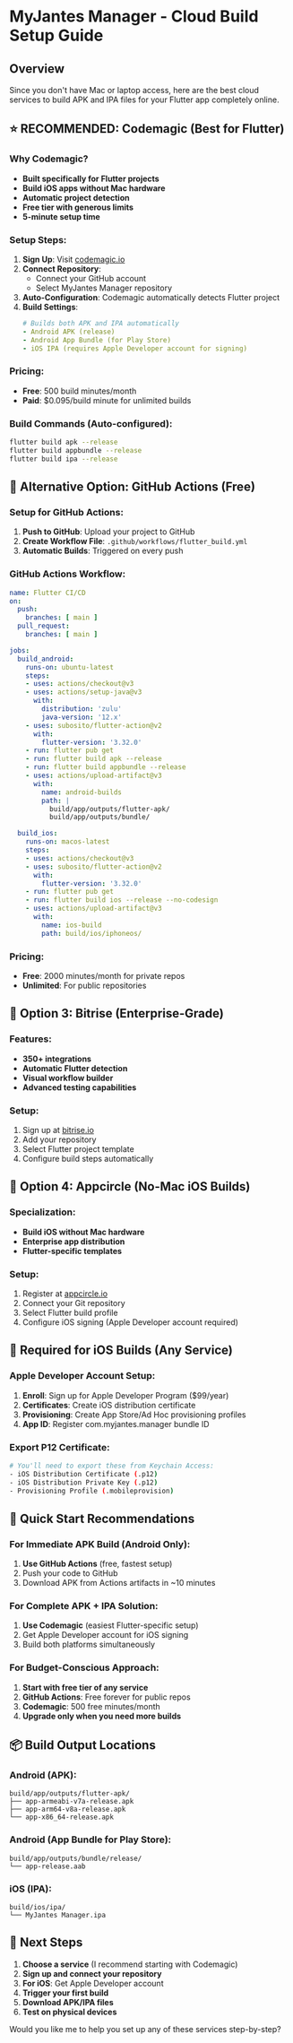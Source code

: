 # MyJantes Manager - Cloud Build Setup Guide

## Overview
Since you don't have Mac or laptop access, here are the best cloud services to build APK and IPA files for your Flutter app completely online.

## ⭐ RECOMMENDED: Codemagic (Best for Flutter)

### Why Codemagic?
- **Built specifically for Flutter projects**
- **Build iOS apps without Mac hardware**
- **Automatic project detection**
- **Free tier with generous limits**
- **5-minute setup time**

### Setup Steps:
1. **Sign Up**: Visit [codemagic.io](https://codemagic.io)
2. **Connect Repository**: 
   - Connect your GitHub account
   - Select MyJantes Manager repository
3. **Auto-Configuration**: Codemagic automatically detects Flutter project
4. **Build Settings**:
   ```yaml
   # Builds both APK and IPA automatically
   - Android APK (release)
   - Android App Bundle (for Play Store)
   - iOS IPA (requires Apple Developer account for signing)
   ```

### Pricing:
- **Free**: 500 build minutes/month
- **Paid**: $0.095/build minute for unlimited builds

### Build Commands (Auto-configured):
```bash
flutter build apk --release
flutter build appbundle --release
flutter build ipa --release
```

## 🚀 Alternative Option: GitHub Actions (Free)

### Setup for GitHub Actions:
1. **Push to GitHub**: Upload your project to GitHub
2. **Create Workflow File**: `.github/workflows/flutter_build.yml`
3. **Automatic Builds**: Triggered on every push

### GitHub Actions Workflow:
```yaml
name: Flutter CI/CD
on:
  push:
    branches: [ main ]
  pull_request:
    branches: [ main ]

jobs:
  build_android:
    runs-on: ubuntu-latest
    steps:
    - uses: actions/checkout@v3
    - uses: actions/setup-java@v3
      with:
        distribution: 'zulu'
        java-version: '12.x'
    - uses: subosito/flutter-action@v2
      with:
        flutter-version: '3.32.0'
    - run: flutter pub get
    - run: flutter build apk --release
    - run: flutter build appbundle --release
    - uses: actions/upload-artifact@v3
      with:
        name: android-builds
        path: |
          build/app/outputs/flutter-apk/
          build/app/outputs/bundle/

  build_ios:
    runs-on: macos-latest
    steps:
    - uses: actions/checkout@v3
    - uses: subosito/flutter-action@v2
      with:
        flutter-version: '3.32.0'
    - run: flutter pub get
    - run: flutter build ios --release --no-codesign
    - uses: actions/upload-artifact@v3
      with:
        name: ios-build
        path: build/ios/iphoneos/
```

### Pricing:
- **Free**: 2000 minutes/month for private repos
- **Unlimited**: For public repositories

## 🔧 Option 3: Bitrise (Enterprise-Grade)

### Features:
- **350+ integrations**
- **Automatic Flutter detection**
- **Visual workflow builder**
- **Advanced testing capabilities**

### Setup:
1. Sign up at [bitrise.io](https://bitrise.io)
2. Add your repository
3. Select Flutter project template
4. Configure build steps automatically

## 📱 Option 4: Appcircle (No-Mac iOS Builds)

### Specialization:
- **Build iOS without Mac hardware**
- **Enterprise app distribution**
- **Flutter-specific templates**

### Setup:
1. Register at [appcircle.io](https://appcircle.io)
2. Connect your Git repository
3. Select Flutter build profile
4. Configure iOS signing (Apple Developer account required)

## 🔑 Required for iOS Builds (Any Service)

### Apple Developer Account Setup:
1. **Enroll**: Sign up for Apple Developer Program ($99/year)
2. **Certificates**: Create iOS distribution certificate
3. **Provisioning**: Create App Store/Ad Hoc provisioning profiles
4. **App ID**: Register com.myjantes.manager bundle ID

### Export P12 Certificate:
```bash
# You'll need to export these from Keychain Access:
- iOS Distribution Certificate (.p12)
- iOS Distribution Private Key (.p12)
- Provisioning Profile (.mobileprovision)
```

## 🚀 Quick Start Recommendations

### For Immediate APK Build (Android Only):
1. **Use GitHub Actions** (free, fastest setup)
2. Push your code to GitHub
3. Download APK from Actions artifacts in ~10 minutes

### For Complete APK + IPA Solution:
1. **Use Codemagic** (easiest Flutter-specific setup)
2. Get Apple Developer account for iOS signing
3. Build both platforms simultaneously

### For Budget-Conscious Approach:
1. **Start with free tier of any service**
2. **GitHub Actions**: Free forever for public repos
3. **Codemagic**: 500 free minutes/month
4. **Upgrade only when you need more builds**

## 📦 Build Output Locations

### Android (APK):
```
build/app/outputs/flutter-apk/
├── app-armeabi-v7a-release.apk
├── app-arm64-v8a-release.apk
└── app-x86_64-release.apk
```

### Android (App Bundle for Play Store):
```
build/app/outputs/bundle/release/
└── app-release.aab
```

### iOS (IPA):
```
build/ios/ipa/
└── MyJantes Manager.ipa
```

## 🔧 Next Steps

1. **Choose a service** (I recommend starting with Codemagic)
2. **Sign up and connect your repository**
3. **For iOS**: Get Apple Developer account
4. **Trigger your first build**
5. **Download APK/IPA files**
6. **Test on physical devices**

Would you like me to help you set up any of these services step-by-step?